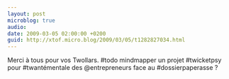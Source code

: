 ```yaml
---
layout: post
microblog: true
audio: 
date: 2009-03-05 02:00:00 +0200
guid: http://xtof.micro.blog/2009/03/05/t1282827034.html
---
```

Merci à tous pour vos Twollars. #todo mindmapper un projet #twicketpsy pour  #twantémentale des @entrepreneurs face au #dossierpaperasse ?
